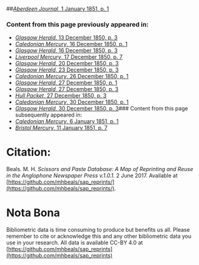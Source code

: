 ##[*Aberdeen Journal*, 1 January 1851, p. 1](https://mhbeals.github.io/sap_html/Aberdeen-Journal/Aberdeen-Journal-1-January-1851-p-1)

### Content from this page previously appeared in:
+ [*Glasgow Herald*, 13 December 1850, p. 3](https://mhbeals.github.io/sap_html/Glasgow-Herald/Glasgow-Herald-13-December-1850-p-3)
+ [*Caledonian Mercury*, 16 December 1850, p. 1](https://mhbeals.github.io/sap_html/Caledonian-Mercury/Caledonian-Mercury-16-December-1850-p-1)
+ [*Glasgow Herald*, 16 December 1850, p. 3](https://mhbeals.github.io/sap_html/Glasgow-Herald/Glasgow-Herald-16-December-1850-p-3)
+ [*Liverpool Mercury*, 17 December 1850, p. 7](https://mhbeals.github.io/sap_html/Liverpool-Mercury/Liverpool-Mercury-17-December-1850-p-7)
+ [*Glasgow Herald*, 20 December 1850, p. 3](https://mhbeals.github.io/sap_html/Glasgow-Herald/Glasgow-Herald-20-December-1850-p-3)
+ [*Glasgow Herald*, 23 December 1850, p. 3](https://mhbeals.github.io/sap_html/Glasgow-Herald/Glasgow-Herald-23-December-1850-p-3)
+ [*Caledonian Mercury*, 26 December 1850, p. 1](https://mhbeals.github.io/sap_html/Caledonian-Mercury/Caledonian-Mercury-26-December-1850-p-1)
+ [*Glasgow Herald*, 27 December 1850, p. 1](https://mhbeals.github.io/sap_html/Glasgow-Herald/Glasgow-Herald-27-December-1850-p-1)
+ [*Glasgow Herald*, 27 December 1850, p. 3](https://mhbeals.github.io/sap_html/Glasgow-Herald/Glasgow-Herald-27-December-1850-p-3)
+ [*Hull Packet*, 27 December 1850, p. 3](https://mhbeals.github.io/sap_html/Hull-Packet/Hull-Packet-27-December-1850-p-3)
+ [*Caledonian Mercury*, 30 December 1850, p. 1](https://mhbeals.github.io/sap_html/Caledonian-Mercury/Caledonian-Mercury-30-December-1850-p-1)
+ [*Glasgow Herald*, 30 December 1850, p. 3](https://mhbeals.github.io/sap_html/Glasgow-Herald/Glasgow-Herald-30-December-1850-p-3)### Content from this page subsequently appeared in:
+ [*Caledonian Mercury*, 6 January 1851, p. 1](https://mhbeals.github.io/sap_html/Caledonian-Mercury/Caledonian-Mercury-6-January-1851-p-1)
+ [*Bristol Mercury*, 11 January 1851, p. 7](https://mhbeals.github.io/sap_html/Bristol-Mercury/Bristol-Mercury-11-January-1851-p-7)
                    
# Citation: 

Beals. M. H. *Scissors and Paste Database: A Map of Reprinting and Reuse in the Anglophone Newspaper Press v.1.0.1.* 2 June 2017. Available at [https://github.com/mhbeals/sap_reprints/](https://github.com/mhbeals/sap_reprints/). 
                    
# Nota Bona

Bibliometric data is time consuming to produce but benefits us all. Please remember to cite or acknowledge this and any other bibliometric data you use in your research. All data is available CC-BY 4.0 at [https://github.com/mhbeals/sap_reprints](https://github.com/mhbeals/sap_reprints)